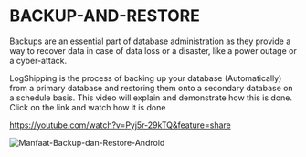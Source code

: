 # BACKUP-AND-RESTORE
Backups are an essential part of database administration as they provide a way to recover data in case of data loss or a disaster, like a power outage or a cyber-attack. 

LogShipping is the process of backing up your database (Automatically) from a primary database and restoring them onto a secondary database on a schedule basis. This video will explain and demonstrate how this is done. Click on the link and watch how it is done

https://youtube.com/watch?v=Pyj5r-29kTQ&feature=share

![Manfaat-Backup-dan-Restore-Android](https://github.com/DATABASE-ADMINISTRATOR-PROJECTS/BACKUP-AND-RESTORE/assets/100750844/21a63134-d589-45f6-96a0-c1b1287b6227)


